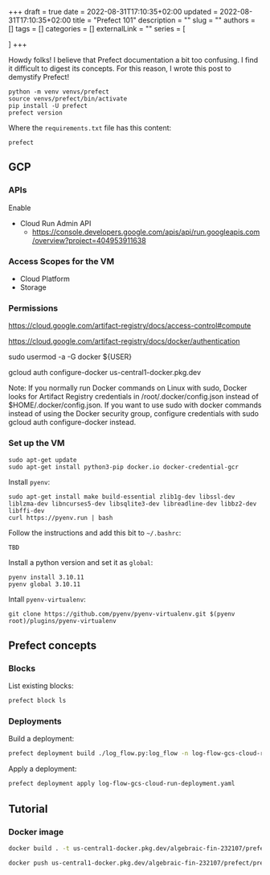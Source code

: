 +++ 
draft = true
date = 2022-08-31T17:10:35+02:00
updated = 2022-08-31T17:10:35+02:00
title = "Prefect 101"
description = ""
slug = ""
authors = []
tags = []
categories = []
externalLink = ""
series = [
    
]
+++

<span class="firstcharacter">H</span>owdy folks!
I believe that Prefect documentation a bit too confusing. I find it difficult to digest its concepts.
For this reason, I wrote this post to demystify Prefect!

```shell
python -m venv venvs/prefect
source venvs/prefect/bin/activate
pip install -U prefect
prefect version
```

Where the `requirements.txt` file has this content:

```shell
prefect
```

## GCP

### APIs

Enable

* Cloud Run Admin API
  * https://console.developers.google.com/apis/api/run.googleapis.com/overview?project=404953911638

### Access Scopes for the VM

* Cloud Platform
* Storage

### Permissions

https://cloud.google.com/artifact-registry/docs/access-control#compute


https://cloud.google.com/artifact-registry/docs/docker/authentication

sudo usermod -a -G docker ${USER}

gcloud auth configure-docker us-central1-docker.pkg.dev

Note: If you normally run Docker commands on Linux with sudo, Docker looks for Artifact Registry credentials in /root/.docker/config.json instead of $HOME/.docker/config.json. If you want to use sudo with docker commands instead of using the Docker security group, configure credentials with sudo gcloud auth configure-docker instead.

### Set up the VM

```shell
sudo apt-get update
sudo apt-get install python3-pip docker.io docker-credential-gcr
```

Install `pyenv`:

```shell
sudo apt-get install make build-essential zlib1g-dev libssl-dev liblzma-dev libncurses5-dev libsqlite3-dev libreadline-dev libbz2-dev libffi-dev
curl https://pyenv.run | bash
```

Follow the instructions and add this bit to `~/.bashrc`:

```shell
TBD
```

Install a python version and set it as `global`:

```shell
pyenv install 3.10.11
pyenv global 3.10.11
```

Intall `pyenv-virtualenv`:

```shell
git clone https://github.com/pyenv/pyenv-virtualenv.git $(pyenv root)/plugins/pyenv-virtualenv
```

## Prefect concepts

### Blocks

List existing blocks:

```bash
prefect block ls
```

### Deployments

Build a deployment:

```bash
prefect deployment build ./log_flow.py:log_flow -n log-flow-gcs-cloud-run -q test -sb gcs/block-test -ib cloud-run-job/block-cloud-run-job -o log-flow-gcs-cloud-run-deployment.yaml
```

Apply a deployment:

```bash
prefect deployment apply log-flow-gcs-cloud-run-deployment.yaml
```

## Tutorial

### Docker image

```bash
docker build . -t us-central1-docker.pkg.dev/algebraic-fin-232107/prefect/prefect-test
```

```bash
docker push us-central1-docker.pkg.dev/algebraic-fin-232107/prefect/prefect-test
```
